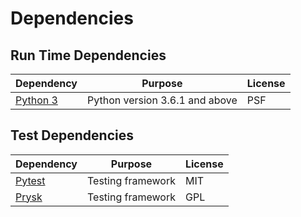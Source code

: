 # Dependencies

## Run Time Dependencies

| Dependency                    | Purpose                          | License            |
|-------------------------------|----------------------------------|--------------------|
| [Python 3][python]            | Python version 3.6.1 and above   | PSF                |


## Test Dependencies

| Dependency       | Purpose                           | License |
|------------------|-----------------------------------|---------|
| [Pytest][pytest] | Testing framework                 | MIT     |
| [Prysk][prysk]   | Testing framework                 | GPL     |



[python]: https://docs.python.org
[pytest]: https://docs.pytest.org/en/stable/
[prysk]: https://www.prysk.net
